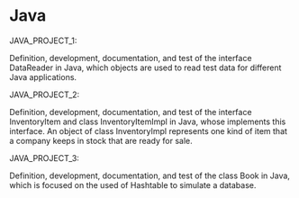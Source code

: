 Java
====

JAVA_PROJECT_1:

Definition, development, documentation, and test of the interface DataReader in Java, which objects 
are used to read test data for different Java applications.

JAVA_PROJECT_2:

Definition, development, documentation, and test of the interface InventoryItem and class InventoryItemImpl in Java, 
whose implements this interface. An object of class InventoryImpl represents one kind of item that a company keeps in stock 
that are ready for sale.

JAVA_PROJECT_3:

Definition, development, documentation, and test of the class Book in Java, 
which is focused on the used of Hashtable to simulate a database.
